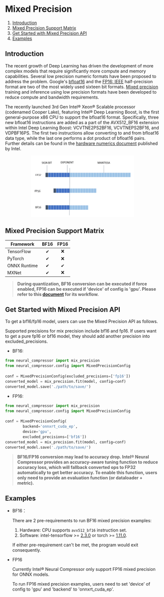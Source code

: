 Mixed Precision
===============

1. [Introduction](#introduction)
2. [Mixed Precision Support Matrix](#mixed-precision-support-matrix)
3. [Get Started with Mixed Precision API](#get-start-with-mixed-precision-api)
4. [Examples](#examples)

## Introduction

The recent growth of Deep Learning has driven the development of more complex models that require significantly more compute and memory capabilities. Several low precision numeric formats have been proposed to address the problem. Google's [bfloat16](https://cloud.google.com/tpu/docs/bfloat16) and the [FP16: IEEE](https://en.wikipedia.org/wiki/Half-precision_floating-point_format) half-precision format are two of the most widely used sixteen bit formats. [Mixed precision](https://arxiv.org/abs/1710.03740) training and inference using low precision formats have been developed to reduce compute and bandwidth requirements.

The recently launched 3rd Gen Intel® Xeon® Scalable processor (codenamed Cooper Lake), featuring Intel® Deep Learning Boost, is the first general-purpose x86 CPU to support the bfloat16 format. Specifically, three new bfloat16 instructions are added as a part of the AVX512_BF16 extension within Intel Deep Learning Boost: VCVTNE2PS2BF16, VCVTNEPS2BF16, and VDPBF16PS. The first two instructions allow converting to and from bfloat16 data type, while the last one performs a dot product of bfloat16 pairs. Further details can be found in the [hardware numerics document](https://software.intel.com/content/www/us/en/develop/download/bfloat16-hardware-numerics-definition.html) published by Intel.

<a target="_blank" href="./imgs/data_format.png" text-align:center>
    <center> 
        <img src="./imgs/data_format.png" alt="Architecture" height=200> 
    </center>
</a>

## Mixed Precision Support Matrix

|Framework     |BF16         |FP16         |
|--------------|:-----------:|:-----------:|
|TensorFlow    |&#10004;     |:x:     |
|PyTorch       |&#10004;     |:x:     |
|ONNX Runtime  |&#10004;     |&#10004;     |
|MXNet         |&#10004;     |:x:     |

> **During quantization, BF16 conversion can be executed if force enabled, FP16 can be executed if 'device' of config is 'gpu'. Please refer to this [document](./quantization_mixed_precision.md) for its workflow.**


## Get Started with Mixed Precision API

To get a bf16/fp16 model, users can use the Mixed Precision API as follows.


Supported precisions for mix precision include bf16 and fp16. If users want to get a pure fp16 or bf16 model, they should add another precision into excluded_precisions.

- BF16:

```python
from neural_compressor import mix_precision
from neural_compressor.config import MixedPrecisionConfig

conf = MixedPrecisionConfig(excluded_precisions=['fp16'])
converted_model = mix_precision.fit(model, config=conf)
converted_model.save('./path/to/save/')
```

- FP16:

```python
from neural_compressor import mix_precision
from neural_compressor.config import MixedPrecisionConfig

conf = MixedPrecisionConfig(
        backend='onnxrt_cuda_ep',
        device='gpu',
        excluded_precisions=['bf16'])
converted_model = mix_precision.fit(model, config=conf)
converted_model.save('./path/to/save/')
```

> **BF16/FP16 conversion may lead to accuracy drop. Intel® Neural Compressor provides an accuracy-aware tuning function to reduce accuracy loss, which will fallback converted ops to FP32 automatically to get better accuracy. To enable this function, users only need to provide an evaluation function (or dataloader + metric).**

  
## Examples

- BF16： 

    There are 2 pre-requirements to run BF16 mixed precision examples:

    1. Hardware: CPU supports `avx512_bf16` instruction set.
    2. Software: intel-tensorflow >= [2.3.0](https://pypi.org/project/intel-tensorflow/2.3.0/) or torch >= [1.11.0](https://download.pytorch.org/whl/torch_stable.html).

    If either pre-requirement can't be met, the program would exit consequently.

- FP16

    Currently Intel® Neural Compressor only support FP16 mixed precision for ONNX models.
    
    To run FP16 mixed precision examples, users need to set 'device' of config to 'gpu' and 'backend' to 'onnxrt_cuda_ep'. 
